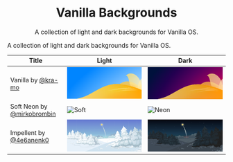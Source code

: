<div align="center">
  
  # Vanilla Backgrounds
  <sup2> A collection of light and dark backgrounds for Vanilla OS.</sup2>
  </div>

A collection of light and dark backgrounds for Vanilla OS.

| Title | Light | Dark |
| ----- | ----- | ---- |
| Vanilla by [@kra-mo](https://github.com/kra-mo) |![Light](backgrounds/vanilla-default.webp) |![Dark](backgrounds/vanilla-dark.webp) |
| Soft Neon by [@mirkobrombin](https://github.com/mirkobrombin) |![Soft](backgrounds/vanilla-soft.webp) |![Neon](backgrounds/vanilla-neon.webp) |
| Impellent by [@4e6anenk0](https://github.com/4e6anenk0) |![Winter Light](backgrounds/impellent-light.webp) |![Winter Dark](backgrounds/impellent-dark.webp) |
